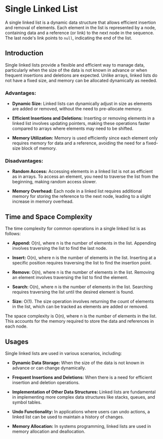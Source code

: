 # Single Linked List

A single linked list is a dynamic data structure that allows efficient insertion and removal of elements. Each element in the list is represented by a node, containing data and a reference (or link) to the next node in the sequence. The last node's link points to `null`, indicating the end of the list.

## Introduction

Single linked lists provide a flexible and efficient way to manage data, particularly when the size of the data is not known in advance or when frequent insertions and deletions are expected. Unlike arrays, linked lists do not have a fixed size, and memory can be allocated dynamically as needed.

### Advantages:

- **Dynamic Size:** Linked lists can dynamically adjust in size as elements are added or removed, without the need to pre-allocate memory.
  
- **Efficient Insertions and Deletions:** Inserting or removing elements in a linked list involves updating pointers, making these operations faster compared to arrays where elements may need to be shifted.

- **Memory Utilization:** Memory is used efficiently since each element only requires memory for data and a reference, avoiding the need for a fixed-size block of memory.

### Disadvantages:

- **Random Access:** Accessing elements in a linked list is not as efficient as in arrays. To access an element, you need to traverse the list from the beginning, making random access slower.

- **Memory Overhead:** Each node in a linked list requires additional memory for storing the reference to the next node, leading to a slight increase in memory overhead.

## Time and Space Complexity

The time complexity for common operations in a single linked list is as follows:

- **Append:** O(n), where n is the number of elements in the list. Appending involves traversing the list to find the last node.

- **Insert:** O(n), where n is the number of elements in the list. Inserting at a specific position requires traversing the list to find the insertion point.

- **Remove:** O(n), where n is the number of elements in the list. Removing an element involves traversing the list to find the element.

- **Search:** O(n), where n is the number of elements in the list. Searching requires traversing the list until the desired element is found.

- **Size:** O(1). The size operation involves returning the count of elements in the list, which can be tracked as elements are added or removed.

The space complexity is O(n), where n is the number of elements in the list. This accounts for the memory required to store the data and references in each node.

## Usages

Single linked lists are used in various scenarios, including:

- **Dynamic Data Storage:** When the size of the data is not known in advance or can change dynamically.

- **Frequent Insertions and Deletions:** When there is a need for efficient insertion and deletion operations.

- **Implementation of Other Data Structures:** Linked lists are fundamental in implementing more complex data structures like stacks, queues, and symbol tables.

- **Undo Functionality:** In applications where users can undo actions, a linked list can be used to maintain a history of changes.

- **Memory Allocation:** In systems programming, linked lists are used in memory allocation and deallocation.

